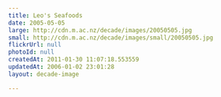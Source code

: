 ```yaml
---
title: Leo's Seafoods
date: 2005-05-05
large: http://cdn.m.ac.nz/decade/images/20050505.jpg
small: http://cdn.m.ac.nz/decade/images/small/20050505.jpg
flickrUrl: null
photoId: null
createdAt: 2011-01-30 11:07:18.553559
updatedAt: 2006-01-02 23:01:28
layout: decade-image

---
```


